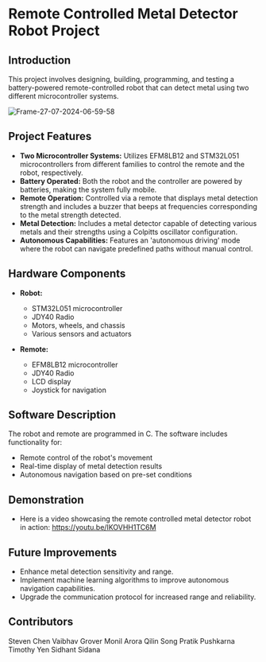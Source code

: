 # Remote Controlled Metal Detector Robot Project

## Introduction

This project involves designing, building, programming, and testing a battery-powered remote-controlled robot that can detect metal using two different microcontroller systems.

![Frame-27-07-2024-06-59-58](https://github.com/user-attachments/assets/edaeab47-03c5-4e80-b535-ddd57738db67)

## Project Features

- **Two Microcontroller Systems:** Utilizes EFM8LB12 and STM32L051 microcontrollers from different families to control the remote and the robot, respectively.
- **Battery Operated:** Both the robot and the controller are powered by batteries, making the system fully mobile.
- **Remote Operation:** Controlled via a remote that displays metal detection strength and includes a buzzer that beeps at frequencies corresponding to the metal strength detected.
- **Metal Detection:** Includes a metal detector capable of detecting various metals and their strengths using a Colpitts oscillator configuration.
- **Autonomous Capabilities:** Features an 'autonomous driving' mode where the robot can navigate predefined paths without manual control.

## Hardware Components

- **Robot:**
  - STM32L051 microcontroller
  - JDY40 Radio
  - Motors, wheels, and chassis
  - Various sensors and actuators

- **Remote:**
  - EFM8LB12 microcontroller
  - JDY40 Radio
  - LCD display
  - Joystick for navigation

## Software Description

The robot and remote are programmed in C. The software includes functionality for:
- Remote control of the robot's movement
- Real-time display of metal detection results
- Autonomous navigation based on pre-set conditions

## Demonstration

- Here is a video showcasing the remote controlled metal detector robot in action: https://youtu.be/IKOVHH1TC6M

## Future Improvements

- Enhance metal detection sensitivity and range.
- Implement machine learning algorithms to improve autonomous navigation capabilities.
- Upgrade the communication protocol for increased range and reliability.

## Contributors
Steven Chen
Vaibhav Grover
Monil Arora
Qilin Song
Pratik Pushkarna
Timothy Yen
Sidhant Sidana
